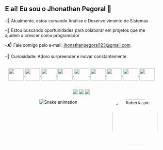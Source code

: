 ## E aí! Eu sou o Jhonathan Pegoral 👋

-🚀 Atualmente, estou cursando Análise e Desenvolvimento de Sistemas

-🤝 Estou buscando oportunidades para colaborar em projetos que me ajudem a crescer como programador

-📬 Fale comigo pelo e-mail: jhonathanpegoral123@gmail.com.

-🌟 Curiosidade: Adoro surpreender e inovar constantemente.


<div align="center">
  <a href="https://github.com/Pegoral123">
  <![Pegoral123 GitHub stats](https://github-readme-stats.vercel.app/api?username=Pegoral123_icons=true&theme=dracula&bgcolor=transparent)
  [![Top Langs](https://github-readme-stats.vercel.app/api/top-langs/?username=Pegoral123&theme=dracula)](https://github.com/Pegoral123/github-readme-stats)
</div>
 
  
  
  <div style="display: inline_block"><br>
    <img align="center" height="40" width="50" src="https://cdn.jsdelivr.net/gh/devicons/devicon/icons/html5/html5-original-wordmark.svg" />
    <img align="center" height="40" width="50" src="https://cdn.jsdelivr.net/gh/devicons/devicon/icons/css3/css3-original-wordmark.svg" />
    <img align="center" height="40" width="50" src="https://cdn.jsdelivr.net/gh/devicons/devicon/icons/bootstrap/bootstrap-original.svg" />
    <img align="center" height="40" width="50" src="https://cdn.jsdelivr.net/gh/devicons/devicon/icons/javascript/javascript-original.svg" />
    <img align="center" height="40" width="50"  src="https://cdn.jsdelivr.net/gh/devicons/devicon/icons/git/git-plain.svg" />
     <img align="center" height="40" width="50" rel="stylesheet" src="https://cdn.jsdelivr.net/gh/devicons/devicon/icons/nodejs/nodejs-original-wordmark.svg"/>
     <img align="center" height="40" width="50" rel="stylesheet"  src="https://cdn.jsdelivr.net/gh/devicons/devicon/icons/vuejs/vuejs-original-wordmark.svg"/>
      <img  align="center" height="40" width="50" src="https://cdn.jsdelivr.net/gh/devicons/devicon/icons/php/php-original.svg" />
       <img  align="center" height="40" width="50" src="https://cdn.jsdelivr.net/gh/devicons/devicon/icons/mysql/mysql-original-wordmark.svg" />
         
          
  </div>

  ##
  <div> 
 
  <a href="https://www.instagram.com/jhonathan_pegoral/" target="_blank"><img src="https://img.shields.io/badge/-Instagram-%23E4405F?style=for-the-badge&logo=instagram&logoColor=white" target="_blank"></a>
  <a href = "mailto:jhonathanpegoral123@gmail.com"><img src="https://img.shields.io/badge/-Gmail-%23333?style=for-the-badge&logo=gmail&logoColor=white" target="_blank"></a>
  <a href="https://www.linkedin.com/in/jhonathan-pegoral-462165222/" target="_blank"><img src="https://img.shields.io/badge/-LinkedIn-%230077B5?style=for-the-badge&logo=linkedin&logoColor=white" target="_blank"></a> 
 
  <img align="right" alt="Roberta-pic" height="150" style="border-radius:50px;" src="https://avatars.githubusercontent.com/u/10570920?v=4">

![Snake animation](https://github.com/Pegoral123/Pegoral123/blob/output/github-contribution-grid-snake-dark.svg)
 
  


 
